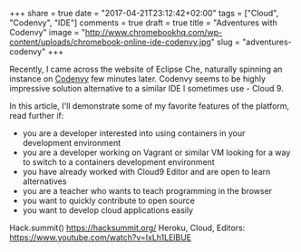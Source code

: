 +++
share = true
date = "2017-04-21T23:12:42+02:00"
tags = ["Cloud", "Codenvy", "IDE"]
comments = true
draft = true
title = "Adventures with Codenvy"
image = "http://www.chromebookhq.com/wp-content/uploads/chromebook-online-ide-codenvy.jpg"
slug = "adventures-codenvy"
+++

Recently, I came across the website of Eclipse Che, naturally spinning an instance
on [Codenvy](https://codenvy.com) few minutes later. Codenvy seems to be highly
impressive solution alternative to a similar IDE I sometimes use - Cloud 9.

In this article, I'll demonstrate some of my favorite features of the platform,
read further if:

- you are a developer interested into using containers in your development environment
- you are a developer working on Vagrant or similar VM looking for a way to switch to a containers
development environment
- you have already worked with Cloud9 Editor and are open to learn alternatives
- you are a teacher who wants to teach programming in the browser
- you want to quickly contribute to open source
- you want to develop cloud applications easily

Hack.summit() https://hacksummit.org/
Heroku, Cloud, Editors: https://www.youtube.com/watch?v=IxLh1LElBUE
